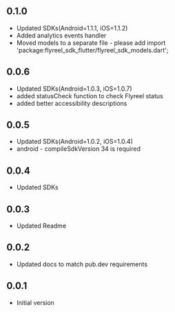 ## 0.1.0

* Updated SDKs(Android=1.1.1, iOS=1.1.2)
* Added analytics events handler 
* Moved models to a separate file - please add import 'package:flyreel_sdk_flutter/flyreel_sdk_models.dart';

## 0.0.6

* Updated SDKs(Android=1.0.3, iOS=1.0.7)
* added statusCheck function to check Flyreel status
* added better accessibility descriptions

## 0.0.5

* Updated SDKs(Android=1.0.2, iOS=1.0.4)
* android - compileSdkVersion 34 is required

## 0.0.4

* Updated SDKs

## 0.0.3

* Updated Readme

## 0.0.2

* Updated docs to match pub.dev requirements

## 0.0.1

* Initial version
